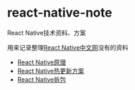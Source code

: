# react-native-note
React Native技术资料、方案
  
用来记录整理[React Native中文网](https://reactnative.cn/)没有的资料

- [React Native原理](./core/README.md)
- [React Native热更新方案](./hot-patch/README.md)
- [React Native拆包](./multibundler/README.md)